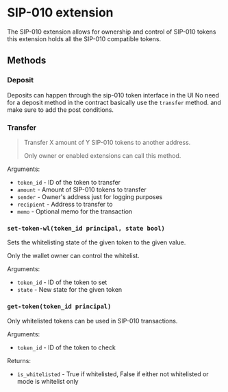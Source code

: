 # SIP-010 extension

The SIP-010 extension allows for ownership and control of SIP-010 tokens this extension holds all the SIP-010 compatible tokens.

## Methods

### Deposit

Deposits can happen through the sip-010 token interface in the UI
No need for a deposit method in the contract basically use the `transfer` method.
and make sure to add the post conditions.

### Transfer

> Transfer X amount of Y SIP-010 tokens to another address.
>
> Only owner or enabled extensions can call this method.

Arguments:

- `token_id` - ID of the token to transfer
- `amount` - Amount of SIP-010 tokens to transfer
- `sender` - Owner's address just for logging purposes
- `recipient` - Address to transfer to
- `memo` - Optional memo for the transaction

### `set-token-wl(token_id principal, state bool)`

Sets the whitelisting state of the given token to the given value.

Only the wallet owner can control the whitelist.

Arguments:

- `token_id` - ID of the token to set
- `state` - New state for the given token

### `get-token(token_id principal)`

Only whitelisted tokens can be used in SIP-010 transactions.

Arguments:

- `token_id` - ID of the token to check

Returns:

- `is_whitelisted` - True if whitelisted, False if either not whitelisted or mode is whitelist only
